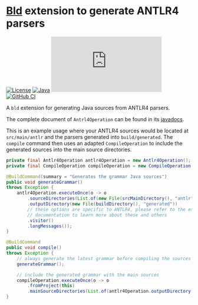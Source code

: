 # [Bld](https://github.com/rife2/rife2/wiki/What-Is-Bld) extension to generate ANTLR4 parsers

[![License](https://img.shields.io/badge/license-Apache%20License%202.0-blue.svg)](https://opensource.org/licenses/Apache-2.0)
[![Java](https://img.shields.io/badge/java-17%2B-blue)](https://www.oracle.com/java/technologies/javase/jdk17-archive-downloads.html)
[![Release](https://flat.badgen.net/maven/v/metadata-url/https:/repo.rife2.com/releases/com/uwyn/rife2/bld-antlr4/maven-metadata.xml)](https://repo.rife2.com/#/releases/com/uwyn/rife2/bld-antlr4)
[![GitHub CI](https://github.com/rife2/bld-antlr4/actions/workflows/bld.yml/badge.svg)](https://github.com/rife2/bld-antlr4/actions/workflows/bld.yml)

A `bld` extension for generating Java sources from ANTLR4 parsers.

The complete document of `Antrl4Operation` can be found in its [javadocs](https://rife2.github.io/bld-antlr4/rife/bld/extension/Antlr4Operation.html).

This is an example usage where your ANTLR4 sources would be located at
`src/main/antlr` and the parsers generated into `build/generated`. The `compile`
command then uses an adapted `CompileOperation` to include the generated
sources into the main source directories.

```java
private final Antlr4Operation antlr4Operation = new Antlr4Operation();
private final CompileOperation compileOperation = new CompileOperation();

@BuildCommand(summary = "Generates the grammar Java sources")
public void generateGrammar()
throws Exception {
    antlr4Operation.executeOnce(o -> o
        .sourceDirectories(List.of(new File(srcMainDirectory(), "antlr")))
        .outputDirectory(new File(buildDirectory(), "generated"))
        // these options are specific to ANTLR4, please refer to the extension
        // documentation to learn more about these and others
        .visitor()
        .longMessages());
}

@BuildCommand
public void compile()
throws Exception {
    // always generate the latest grammar before compiling the sources
    generateGrammar();

    // include the generated grammar with the main sources
    compileOperation.executeOnce(o -> o
        .fromProject(this)
        .mainSourceDirectories(List.of(antlr4Operation.outputDirectory())));
}
```